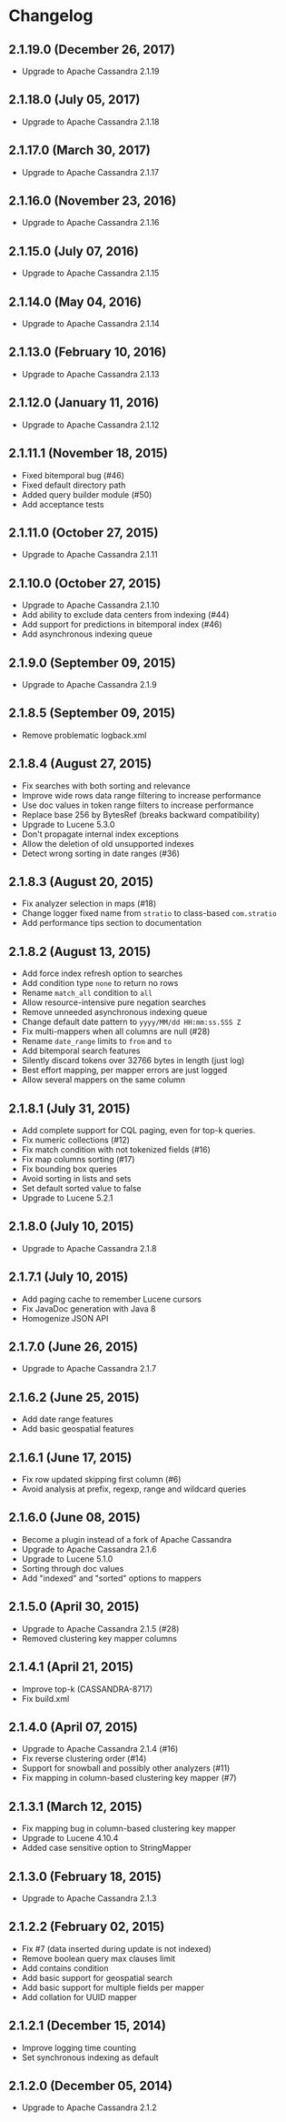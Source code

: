# Changelog

## 2.1.19.0 (December 26, 2017)

 * Upgrade to Apache Cassandra 2.1.19

## 2.1.18.0 (July 05, 2017)

 * Upgrade to Apache Cassandra 2.1.18

## 2.1.17.0 (March 30, 2017)

 * Upgrade to Apache Cassandra 2.1.17

## 2.1.16.0 (November 23, 2016)

 * Upgrade to Apache Cassandra 2.1.16

## 2.1.15.0 (July 07, 2016)

 * Upgrade to Apache Cassandra 2.1.15

## 2.1.14.0 (May 04, 2016)

 * Upgrade to Apache Cassandra 2.1.14

## 2.1.13.0 (February 10, 2016)

 * Upgrade to Apache Cassandra 2.1.13
 
## 2.1.12.0 (January 11, 2016)

 * Upgrade to Apache Cassandra 2.1.12
 
## 2.1.11.1 (November 18, 2015)

 * Fixed bitemporal bug (#46)
 * Fixed default directory path
 * Added query builder module (#50)
 * Add acceptance tests
 
## 2.1.11.0 (October 27, 2015)

 * Upgrade to Apache Cassandra 2.1.11

## 2.1.10.0 (October 27, 2015)

 * Upgrade to Apache Cassandra 2.1.10
 * Add ability to exclude data centers from indexing (#44)
 * Add support for predictions in bitemporal index (#46)
 * Add asynchronous indexing queue

## 2.1.9.0 (September 09, 2015)

 * Upgrade to Apache Cassandra 2.1.9
 
## 2.1.8.5 (September 09, 2015)

 * Remove problematic logback.xml

## 2.1.8.4 (August 27, 2015)

 * Fix searches with both sorting and relevance
 * Improve wide rows data range filtering to increase performance
 * Use doc values in token range filters to increase performance
 * Replace base 256 by BytesRef (breaks backward compatibility)
 * Upgrade to Lucene 5.3.0
 * Don't propagate internal index exceptions
 * Allow the deletion of old unsupported indexes
 * Detect wrong sorting in date ranges (#36) 

## 2.1.8.3 (August 20, 2015)

 * Fix analyzer selection in maps (#18)
 * Change logger fixed name from `stratio` to class-based `com.stratio`
 * Add performance tips section to documentation

## 2.1.8.2 (August 13, 2015)

 * Add force index refresh option to searches
 * Add condition type `none` to return no rows
 * Rename `match_all` condition to `all`
 * Allow resource-intensive pure negation searches
 * Remove unneeded asynchronous indexing queue
 * Change default date pattern to `yyyy/MM/dd HH:mm:ss.SSS Z`
 * Fix multi-mappers when all columns are null (#28)
 * Rename `date_range` limits to `from` and `to`
 * Add bitemporal search features
 * Silently discard tokens over 32766 bytes in length (just log)
 * Best effort mapping, per mapper errors are just logged
 * Allow several mappers on the same column

## 2.1.8.1 (July 31, 2015)

 * Add complete support for CQL paging, even for top-k queries.
 * Fix numeric collections (#12)
 * Fix match condition with not tokenized fields (#16)
 * Fix map columns sorting (#17)
 * Fix bounding box queries
 * Avoid sorting in lists and sets
 * Set default sorted value to false
 * Upgrade to Lucene 5.2.1

## 2.1.8.0 (July 10, 2015)

 * Upgrade to Apache Cassandra 2.1.8

## 2.1.7.1 (July 10, 2015)

 * Add paging cache to remember Lucene cursors
 * Fix JavaDoc generation with Java 8
 * Homogenize JSON API

## 2.1.7.0 (June 26, 2015)

 * Upgrade to Apache Cassandra 2.1.7

## 2.1.6.2 (June 25, 2015)

 * Add date range features
 * Add basic geospatial features

## 2.1.6.1 (June 17, 2015)

 * Fix row updated skipping first column (#6)
 * Avoid analysis at prefix, regexp, range and wildcard queries

## 2.1.6.0 (June 08, 2015)

 * Become a plugin instead of a fork of Apache Cassandra
 * Upgrade to Apache Cassandra 2.1.6
 * Upgrade to Lucene 5.1.0
 * Sorting through doc values
 * Add "indexed" and "sorted" options to mappers

## 2.1.5.0 (April 30, 2015)

 * Upgrade to Apache Cassandra 2.1.5 (#28)
 * Removed clustering key mapper columns

## 2.1.4.1 (April 21, 2015)

 * Improve top-k (CASSANDRA-8717)
 * Fix build.xml

## 2.1.4.0 (April 07, 2015)

 * Upgrade to Apache Cassandra 2.1.4 (#16)
 * Fix reverse clustering order (#14)
 * Support for snowball and possibly other analyzers (#11)
 * Fix mapping in column-based clustering key mapper (#7)

## 2.1.3.1 (March 12, 2015)

 * Fix mapping bug in column-based clustering key mapper
 * Upgrade to Lucene 4.10.4
 * Added case sensitive option to StringMapper

## 2.1.3.0 (February 18, 2015)

 * Upgrade to Apache Cassandra 2.1.3

## 2.1.2.2 (February 02, 2015)

 * Fix #7 (data inserted during update is not indexed)
 * Remove boolean query max clauses limit
 * Add contains condition
 * Add basic support for geospatial search
 * Add basic support for multiple fields per mapper
 * Add collation for UUID mapper

## 2.1.2.1 (December 15, 2014)

 * Improve logging time counting
 * Set synchronous indexing as default

## 2.1.2.0 (December 05, 2014)

 * Upgrade to Apache Cassandra 2.1.2
